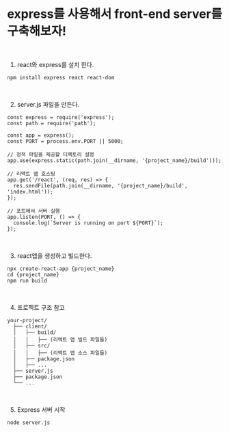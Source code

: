 # express를 사용해서 front-end server를 구축해보자!

<br />

1) react와 express를 설치 한다.

```node
npm install express react react-dom
```

<br />

2) server.js 파일을 만든다.

```node
const express = require('express');
const path = require('path');

const app = express();
const PORT = process.env.PORT || 5000;

// 정적 파일을 제공할 디렉토리 설정
app.use(express.static(path.join(__dirname, '{project_name}/build')));

// 리액트 앱 호스팅
app.get('/react', (req, res) => {
  res.sendFile(path.join(__dirname, '{project_name}/build', 'index.html'));
});

// 포트에서 서버 실행
app.listen(PORT, () => {
  console.log(`Server is running on port ${PORT}`);
});
```

<br />

3) react앱을 생성하고 빌드한다.

```node
npx create-react-app {project_name}
cd {project_name}
npm run build
```

<br />


4) 프로젝트 구조 참고

```
your-project/
  ├── client/
  │   ├── build/
  │   │   ├── (리액트 앱 빌드 파일들)
  │   ├── src/
  │   │   ├── (리액트 앱 소스 파일들)
  │   ├── package.json
  │   ├── ...
  ├── server.js
  ├── package.json
  └── ...
```

<br />

5) Express 서버 시작

```node
node server.js
```